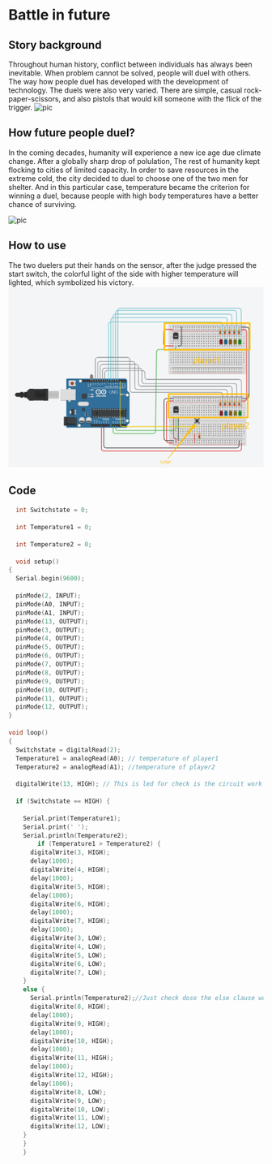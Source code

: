 # Battle in future 
## Story background
 Throughout human history, conflict between individuals has always been inevitable. When problem cannot be solved, people will duel with others.
 The way how people duel has developed with the development of technology.
 The duels were also very varied. There are simple, casual rock-paper-scissors, and also pistols that would kill someone with the flick of the trigger.
 ![pic](http://5b0988e595225.cdn.sohucs.com/images/20171101/cb094a823ed54df78069933c97444ca4.jpeg)
## How future people duel?
 In the coming decades, humanity will experience a new ice age due climate change. 
 After a  globally sharp drop of polulation, The rest of humanity kept flocking to cities of limited capacity.
 In order to save resources in the extreme cold, the city decided to duel to choose one of the two men for shelter.
 And in this particular case, temperature became the criterion for winning a duel, because people with high body temperatures have a better chance of surviving.
 
 ![pic](https://www.pockettactics.com/wp-content/uploads/2021/05/frostpunk-mobile-release-date-580x334.jpg)
## How to use
 The two duelers put their hands on the sensor, after the judge pressed the start switch, the colorful light of the side with higher temperature will lighted, which symbolized his victory.
 ![pic](https://raw.githubusercontent.com/msc-creative-computing/p-comp-labs-FengLinLi2010/main/Week_01/circuit.png)
 ## Code
```C++
  int Switchstate = 0;

  int Temperature1 = 0;

  int Temperature2 = 0;

  void setup()
{
  Serial.begin(9600);
  
  pinMode(2, INPUT);
  pinMode(A0, INPUT);
  pinMode(A1, INPUT);
  pinMode(13, OUTPUT);
  pinMode(3, OUTPUT);
  pinMode(4, OUTPUT);
  pinMode(5, OUTPUT);
  pinMode(6, OUTPUT);
  pinMode(7, OUTPUT);
  pinMode(8, OUTPUT);
  pinMode(9, OUTPUT);
  pinMode(10, OUTPUT);
  pinMode(11, OUTPUT);
  pinMode(12, OUTPUT);
}

void loop()
{
  Switchstate = digitalRead(2); 
  Temperature1 = analogRead(A0); // temperature of player1
  Temperature2 = analogRead(A1); //temperature of player2

  digitalWrite(13, HIGH); // This is led for check is the circuit work
  
  if (Switchstate == HIGH) {
    
    Serial.print(Temperature1);
    Serial.print(' ');
    Serial.println(Temperature2);
        if (Temperature1 > Temperature2) {
      digitalWrite(3, HIGH);
      delay(1000);
      digitalWrite(4, HIGH);
      delay(1000); 
      digitalWrite(5, HIGH);
      delay(1000); 
      digitalWrite(6, HIGH);
      delay(1000); 
      digitalWrite(7, HIGH);
      delay(1000); 
      digitalWrite(3, LOW);
      digitalWrite(4, LOW);
      digitalWrite(5, LOW);
      digitalWrite(6, LOW);
      digitalWrite(7, LOW);
    } 
    else {
      Serial.println(Temperature2);//Just check dose the else clause works
      digitalWrite(8, HIGH);
      delay(1000); 
      digitalWrite(9, HIGH);
      delay(1000); 
      digitalWrite(10, HIGH);
      delay(1000); 
      digitalWrite(11, HIGH);
      delay(1000); 
      digitalWrite(12, HIGH);
      delay(1000);
      digitalWrite(8, LOW);
      digitalWrite(9, LOW);
      digitalWrite(10, LOW);
      digitalWrite(11, LOW);
      digitalWrite(12, LOW);
    }
    }  
    }

